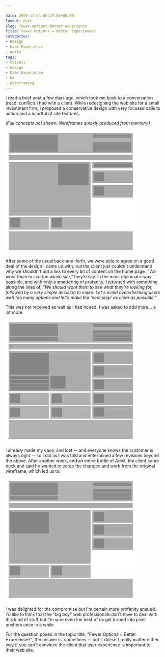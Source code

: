 ```yaml
---

date: 2009-11-04 00:27:02+00:00
layout: post
slug: fewer-options-better-experience
title: Fewer Options = Better Experience?
categories:
- Design
- User Experience
- Works
tags:
- Clients
- Design
- User Experience
- UX
- Wireframing
---
```


I read a brief post a few days ago, which took me back to a conversation (read: conflict) I had with a client. While redesigning the web site for a small investment firm, I proposed a conservative design with very focused calls to action and a handful of site features.


_(Full concepts not shown. Wireframes quickly produced from memory.)_


![ltg-wireframing01](/assets/img/2009/11/ltg-wireframing01.jpg)


After some of the usual back-and-forth, we were able to agree on a good deal of the design I came up with, but the client just couldn't understand why we shouldn't put a link to every bit of content on the home page. _"We want them to see the whole site,"_ they'd say. In the most diplomatic way possible, and with only a smattering of profanity, I returned with something along the lines of, _"We should want them to see what they're looking for, followed by a very simple decision to make. Let's avoid overwhelming users with too many options and let's make the 'next step' as clear as possible."_

This was not received as well as I had hoped. I was asked to add more... a lot more.


![ltg-wireframing02](/assets/img/2009/11/ltg-wireframing02.jpg)


I already made my case, and lost -- and everyone knows the customer is always right -- so I did as I was told and entertained a few revisions beyond the above. After another week, and an entire bottle of Advil, the client came back and said he wanted to scrap the changes and work from the original wireframe, which led us to:


![ltg-wireframing03](/assets/img/2009/11/ltg-wireframing03.jpg)


I was delighted for the compromise but I'm certain more profanity ensued. I'd like to think that the "big boy" web professionals don't have to deal with this kind of stuff but I'm sure even the best of us get turned into pixel pushers once in a while.

For the question posed in the topic title, "Fewer Options = Better Experience?", the answer is: sometimes -- but it doesn't really matter either way if you can't convince the client that user experience is important to their web site.
